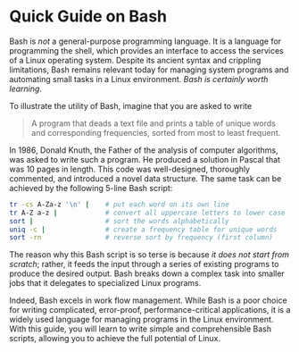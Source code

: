 # Quick Guide on Bash

Bash is *not* a general-purpose programming language. It is a language for
programming the shell, which provides an interface to access the services of a
Linux operating system. Despite its ancient syntax and crippling limitations,
Bash remains relevant today for managing system programs and automating small
tasks in a Linux environment. *Bash is certainly worth learning*.

To illustrate the utility of Bash, imagine that you are asked to
write

> A program that deads a text file and prints a table of unique words and
> corresponding frequencies, sorted from most to least frequent.

In 1986, Donald Knuth, the Father of the analysis of computer algorithms, was
asked to write such a program. He produced a solution in Pascal that was 10
pages in length. This code was well-designed, thoroughly commented, and
introduced a novel data structure. The same task can be achieved by the
following 5-line Bash script:

```bash
tr -cs A-Za-z '\n' |    # put each word on its own line
tr A-Z a-z |            # convert all uppercase letters to lower case
sort |                  # sort the words alphabetically
uniq -c |               # create a frequency table for unique words
sort -rn                # reverse sort by frequency (first column)
```

The reason why this Bash script is so terse is because *it does not start from
scratch*; rather, it feeds the input through a series of existing programs to
produce the desired output. Bash breaks down a complex task into smaller jobs
that it delegates to specialized Linux programs.

Indeed, Bash excels in work flow management. While Bash is a poor choice for
writing complicated, error-proof, performance-critical applications, it is a
widely used language for managing programs in the Linux environment.  With this
guide, you will learn to write simple and comprehensible Bash scripts, allowing
you to achieve the full potential of Linux.

